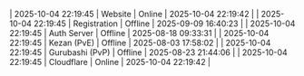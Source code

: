 | 2025-10-04 22:19:45 | Website | Online | 2025-10-04 22:19:42 |
| 2025-10-04 22:19:45 | Registration | Offline | 2025-09-09 16:40:23 |
| 2025-10-04 22:19:45 | Auth Server | Offline | 2025-08-18 09:33:31 |
| 2025-10-04 22:19:45 | Kezan (PvE) | Offline | 2025-08-03 17:58:02 |
| 2025-10-04 22:19:45 | Gurubashi (PvP) | Offline | 2025-08-23 21:44:06 |
| 2025-10-04 22:19:45 | Cloudflare | Online | 2025-10-04 22:19:42 |
